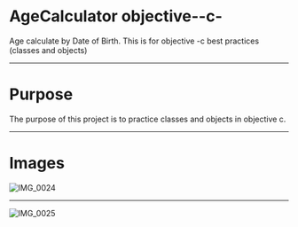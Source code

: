 # AgeCalculator objective--c-

Age calculate by Date of Birth. This is for objective -c best practices (classes and objects)

---

# Purpose

The purpose of this project is to practice classes and objects in objective c.

---

# Images

![IMG_0024](https://user-images.githubusercontent.com/43614338/56727926-506f1a00-676f-11e9-94c1-54b4811e115f.PNG)

---

![IMG_0025](https://user-images.githubusercontent.com/43614338/56727927-506f1a00-676f-11e9-88e3-9d701b4c872b.PNG)
